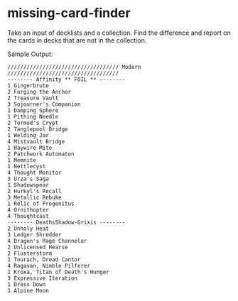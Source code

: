 # missing-card-finder

Take an input of decklists and a collection. Find the difference and report on the cards in decks that are not in the collection.

Sample Output:
```text
/////////////////////////////////// Modern ///////////////////////////////////
-------- Affinity ** FOIL ** --------
1 Gingerbrute
2 Forging the Anchor
2 Treasure Vault
3 Sojourner's Companion
1 Damping Sphere
1 Pithing Needle
2 Tormod's Crypt
2 Tanglepool Bridge
1 Welding Jar
4 Mistvault Bridge
1 Haywire Mite
2 Patchwork Automaton
1 Memnite
1 Nettlecyst
4 Thought Monitor
3 Urza's Saga
1 Shadowspear
2 Hurkyl's Recall
3 Metallic Rebuke
1 Relic of Progenitus
4 Ornithopter
4 Thoughtcast
-------- DeathsShadow-Grixis --------
2 Unholy Heat
3 Ledger Shredder
4 Dragon's Rage Channeler
2 Unlicensed Hearse
2 Flusterstorm
1 Tourach, Dread Cantor
4 Ragavan, Nimble Pilferer
1 Kroxa, Titan of Death's Hunger
3 Expressive Iteration
1 Dress Down
1 Alpine Moon
```
